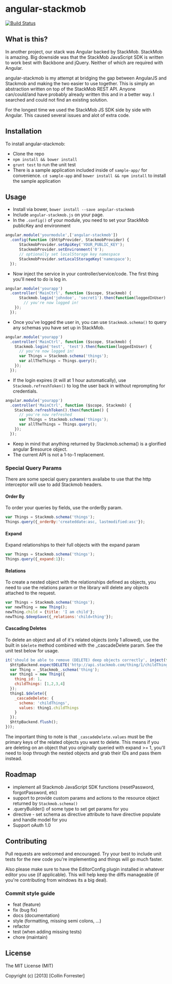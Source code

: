 # angular-stackmob
[![Build Status](https://travis-ci.org/collinforrester/angular-stackmob.png?branch=master)](https://travis-ci.org/collinforrester/angular-stackmob)
## What is this?
In another project, our stack was Angular backed by StackMob.  StackMob is amazing.  Big downside was that the StackMob JavaScript SDK is written to work best with Backbone and jQuery.  Neither of which are required with Angular.

angular-stackmob is my attempt at bridging the gap between AngularJS and Stackmob and making the two easier to use together.  This is simply an abstraction written on top of the StackMob REST API.  Anyone can/could/and have probably already written this and in a better way.  I searched and could not find an existing solution.

For the longest time we used the StackMob JS SDK side by side with Angular.  This caused several issues and alot of extra code.

## Installation
To install angular-stackmob:
* Clone the repo
* `npm install && bower install`
* `grunt test` to run the unit test
* There is a sample application included inside of `sample-app/` for convenience. `cd sample-app` and `bower install && npm install` to install the sample application

## Usage
* Install via bower, `bower install --save angular-stackmob`
* Include `angular-stackmob.js` on your page.
* In the `.config()` of your module, you need to set your StackMob publicKey and environment

```javascript
angular.module('yourmodule',['angular-stackmob'])
  .config(function ($httpProvider, StackmobProvider) {
      StackmobProvider.setApiKey('YOUR_PUBLIC_KEY');
      StackmobProvider.setEnvironment('0');
      // optionally set localStorage key namespace
      StackmobProvider.setLocalStorageKey('namespace');
  });
```
* Now inject the service in your controller/service/code. The first thing you'll need to do is log in.

```javascript
angular.module('yourapp')
  .controller('MainCtrl', function ($scope, Stackmob) {
      Stackmob.login('johndoe', 'secret1').then(function(loggedInUser) {
  		// you're now logged in!
  	});
  });

```
* Once you've logged the user in, you can use `Stackmob.schema()` to query any schemas you have set up in StackMob.

```javascript
angular.module('yourapp')
  .controller('MainCtrl', function ($scope, Stackmob) {
    Stackmob.login('test', 'test').then(function(loggedInUser) {
      // you're now logged in!
      var Things = Stackmob.schema('things');
   	  var allTheThings = Things.query();
  	});
  });
```
* If the login expires (it will at 1 hour automatically), use `Stackmob.refreshToken()` to log the user back in without reprompting for credentials.

```javascript
angular.module('yourapp')
  .controller('MainCtrl', function ($scope, Stackmob) {
    Stackmob.refreshToken().then(function() {
      // you're now refreshed
      var Things = Stackmob.schema('things');
   	  var allTheThings = Things.query();
  	});
  });
```

* Keep in mind that anything returned by Stackmob.schema() is a glorified angular $resource object.
* The current API is not a 1-to-1 replacement.

### Special Query Params
There are some special query paramters availabe to use that the http interceptor will use to add Stackmob headers.

#### Order By
To order your queries by fields, use the orderBy param.

```javascript
var Things = Stackmob.schema('things');
Things.query({_orderBy:'createddate:asc, lastmodified:asc'});
```

#### Expand
Expand relationships to their full objects with the expand param

```javascript
var Things = Stackmob.schema('things');
Things.query({_expand:1});
```

#### Relations
To create a nested object with the relationships defined as objects, you need to use the relations param or the library will delete any objects attached to the request.

```javascript
var Things = Stackmob.schema('things');
var newThing = new Thing();
newThing.child = {title: 'I am child'};
newThing.$deepSave({_relations:'child=thing'});
```

#### Cascading Deletes
To delete an object and all of it's related objects (only 1 allowed), use the built in `$delete` method combined with the _cascadeDelete param.  See the unit test below for usage.

```javascript
it('should be able to remove (DELETE) deep objects correctly', inject(function($httpBackend, _Stackmob_) {
  $httpBackend.expectDELETE('http://api.stackmob.com/thing/1/childThings/1,2,3,4').respond(201, '');
  var Thing = _Stackmob_.schema('thing');
  var thing1 = new Thing({
    thing_id: 1,
    childThings: [1,2,3,4]
  });
  thing1.$delete({
    _cascadeDelete: {
      schema: 'childThings',
      values: thing1.childThings
    }
  });
  $httpBackend.flush();
}));
```

The important thing to note is that `_cascadeDelete.values` must be the primary keys of the related objects you want to delete.  This means if you are deleting on an object that you originally queried with expand >= 1, you'll need to loop through the nested objects and grab their IDs and pass them instead.

## Roadmap
* implement all Stackmob JavaScript SDK functions (resetPassword, forgotPassword, etc)
* support to provide custom params and actions to the resource object returned by `Stackmob.schema()`
* .queryBuilder() of some type to set get params for you
* directive - set schema as directive attribute to have directive populate and handle model for you
* Support oAuth 1.0

## Contributing
Pull requests are welcomed and encouraged.  Try your best to include unit tests for the new code you're implementing and things will go much faster.

Also please make sure to have the EditorConfig plugin installed in whatever editor you use (if applicable).  This will help keep the diffs manageable (if you're contributing from windows its a big deal).

### Commit style guide
* feat (feature)
* fix (bug fix)
* docs (documentation)
* style (formatting, missing semi colons, ...)
* refactor
* test (when adding missing tests)
* chore (maintain)

## License
The MIT License (MIT)

Copyright (c) [2013] [Collin Forrester]
